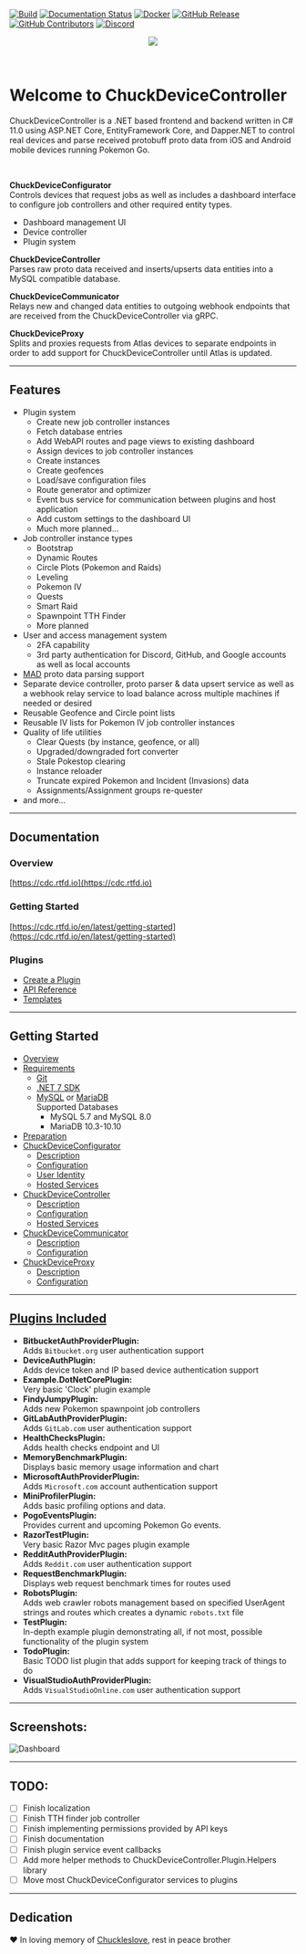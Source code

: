 [![Build](https://github.com/versx/ChuckDeviceController/workflows/.NET/badge.svg)](https://github.com/versx/ChuckDeviceController/actions)
[![Documentation Status](https://readthedocs.org/projects/cdc/badge/?version=latest)](https://cdc.rtfd.io)
[![Docker](https://github.com/versx/ChuckDeviceController/actions/workflows/publish-docker-image.yml/badge.svg)](https://github.com/versx/ChuckDeviceController/actions/workflows/publish-docker-image.yml)
[![GitHub Release](https://img.shields.io/github/release/versx/ChuckDeviceController.svg)](https://github.com/versx/ChuckDeviceController/releases/)
[![GitHub Contributors](https://img.shields.io/github/contributors/versx/ChuckDeviceController.svg)](https://github.com/versx/ChuckDeviceController/graphs/contributors/)
[![Discord](https://img.shields.io/discord/552003258000998401.svg?label=&logo=discord&logoColor=ffffff&color=7389D8&labelColor=6A7EC2)](https://discord.gg/zZ9h9Xa)  

<p align="center">
  <img src="https://raw.githubusercontent.com/versx/ChuckDeviceController/master/src/ChuckDeviceConfigurator/wwwroot/favicons/chuck.gif" />
</p>
<br>

# Welcome to ChuckDeviceController  
ChuckDeviceController is a .NET based frontend and backend written in C# 11.0 using ASP.NET Core, EntityFramework Core, and Dapper.NET to control real devices and parse received protobuff proto data from iOS and Android mobile devices running Pokemon Go.

<br>

**ChuckDeviceConfigurator**  
Controls devices that request jobs as well as includes a dashboard interface to configure job controllers and other required entity types.  

- Dashboard management UI  
- Device controller  
- Plugin system  

**ChuckDeviceController**  
Parses raw proto data received and inserts/upserts data entities into a MySQL compatible database.  

**ChuckDeviceCommunicator**  
Relays new and changed data entities to outgoing webhook endpoints that are received from the ChuckDeviceController via gRPC.  

**ChuckDeviceProxy**  
Splits and proxies requests from Atlas devices to separate endpoints in order to add support for ChuckDeviceController until Atlas is updated.  

<hr>

## Features  
- Plugin system  
    * Create new job controller instances  
    * Fetch database entries  
    * Add WebAPI routes and page views to existing dashboard  
    * Assign devices to job controller instances  
    * Create instances  
    * Create geofences  
    * Load/save configuration files  
    * Route generator and optimizer  
    * Event bus service for communication between plugins and host application  
    * Add custom settings to the dashboard UI  
    * Much more planned...  
- Job controller instance types  
    * Bootstrap  
    * Dynamic Routes
    * Circle Plots (Pokemon and Raids)  
    * Leveling  
    * Pokemon IV  
    * Quests  
    * Smart Raid
    * Spawnpoint TTH Finder  
    * More planned  
- User and access management system  
    * 2FA capability  
    * 3rd party authentication for Discord, GitHub, and Google accounts as well as local accounts  
- [MAD](https://github.com/Map-A-Droid/MAD) proto data parsing support
- Separate device controller, proto parser & data upsert service as well as a webhook relay service to load balance across multiple machines if needed or desired  
- Reusable Geofence and Circle point lists  
- Reusable IV lists for Pokemon IV job controller instances  
- Quality of life utilities  
    * Clear Quests (by instance, geofence, or all)  
    * Upgraded/downgraded fort converter  
    * Stale Pokestop clearing  
    * Instance reloader  
    * Truncate expired Pokemon and Incident (Invasions) data  
    * Assignments/Assignment groups re-quester  
- and more...  

<hr>

## Documentation  

### Overview  
[https://cdc.rtfd.io](https://cdc.rtfd.io)  

### Getting Started  
[https://cdc.rtfd.io/en/latest/getting-started](https://cdc.rtfd.io/en/latest/getting-started)  

### Plugins  
- [Create a Plugin](https://cdc.rtfd.io/en/latest/plugin-system/create-a-plugin)  
- [API Reference](https://cdc.rtfd.io/en/latest/plugin-system/api)  
- [Templates](https://cdc.rtfd.io/en/latest/plugin-system/project-templates)  

<hr>

## Getting Started  
- [Overview](https://cdc.rtfd.io/en/latest/getting-started)  
- [Requirements](https://cdc.rtfd.io/en/latest/requirements)
    - [Git](https://git-scm.com/book/en/v2/Getting-Started-Installing-Git)  
    - [.NET 7 SDK](https://dotnet.microsoft.com/download/dotnet/7.0)  
    - [MySQL](https://dev.mysql.com/downloads/mysql/) or [MariaDB](https://mariadb.org/download/?t=mariadb&p=mariadb)  
        Supported Databases  
        - MySQL 5.7 and MySQL 8.0  
        - MariaDB 10.3-10.10  
- [Preparation](https://cdc.rtfd.io/en/latest/getting-started/#preparation)  
- [ChuckDeviceConfigurator](https://cdc.rtfd.io/en/latest/getting-started/#chuckdeviceconfigurator)  
    - [Description](https://cdc.rtfd.io/en/latest/applications/configurator#description)  
    - [Configuration](https://cdc.rtfd.io/en/latest/applications/configurator#configuration)  
    - [User Identity](https://cdc.rtfd.io/en/latest/applications/configurator#user-identity)  
    - [Hosted Services](https://cdc.rtfd.io/en/latest/applications/configurator#hosted-services)  
- [ChuckDeviceController](https://cdc.rtfd.io/en/latest/getting-started/#chuckdevicecontroller)  
    - [Description](https://cdc.rtfd.io/en/latest/applications/controller#description)  
    - [Configuration](https://cdc.rtfd.io/en/latest/applications/controller#configuration)  
    - [Hosted Services](https://cdc.rtfd.io/en/latest/applications/controller#hosted-services)  
- [ChuckDeviceCommunicator](https://cdc.rtfd.io/en/latest/getting-started/#chuckdevicecommunicator)  
    - [Description](https://cdc.rtfd.io/en/latest/applications/communicator#description)  
    - [Configuration](https://cdc.rtfd.io/en/latest/applications/communicator#configuration)  
- [ChuckDeviceProxy](https://cdc.rtfd.io/en/latest/getting-started/#chuckdeviceproxy)  
    - [Description](https://cdc.rtfd.io/en/latest/applications/proxy#description)  
    - [Configuration](https://cdc.rtfd.io/en/latest/applications/proxy#configuration)  

<hr>

## [Plugins Included](https://cdc.rtfd.io/en/latest/plugins/overview)  
- **BitbucketAuthProviderPlugin:**  
Adds `Bitbucket.org` user authentication support    
- **DeviceAuthPlugin:**  
Adds device token and IP based device authentication support
- **Example.DotNetCorePlugin:**  
Very basic 'Clock' plugin example  
- **FindyJumpyPlugin:**  
Adds new Pokemon spawnpoint job controllers  
- **GitLabAuthProviderPlugin:**  
Adds `GitLab.com` user authentication support  
- **HealthChecksPlugin:**  
Adds health checks endpoint and UI  
- **MemoryBenchmarkPlugin:**  
Displays basic memory usage information and chart  
- **MicrosoftAuthProviderPlugin:**  
Adds `Microsoft.com` account authentication support
- **MiniProfilerPlugin:**  
Adds basic profiling options and data.  
- **PogoEventsPlugin:**  
Provides current and upcoming Pokemon Go events.  
- **RazorTestPlugin:**  
Very basic Razor Mvc pages plugin example  
- **RedditAuthProviderPlugin:**  
Adds `Reddit.com` user authentication support  
- **RequestBenchmarkPlugin:**  
Displays web request benchmark times for routes used  
- **RobotsPlugin:**  
Adds web crawler robots management based on specified UserAgent strings and routes which creates a dynamic `robots.txt` file  
- **TestPlugin:**  
In-depth example plugin demonstrating all, if not most, possible functionality of the plugin system  
- **TodoPlugin:**  
Basic TODO list plugin that adds support for keeping track of things to do  
- **VisualStudioAuthProviderPlugin:**  
Adds `VisualStudioOnline.com` user authentication support  

<hr>

## Screenshots:  
![Dashboard](docs/img/dashboard.png)  

<hr>

## TODO:  
- [ ] Finish localization  
- [ ] Finish TTH finder job controller  
- [ ] Finish implementing permissions provided by API keys  
- [ ] Finish documentation  
- [ ] Finish plugin service event callbacks  
- [ ] Add more helper methods to ChuckDeviceController.Plugin.Helpers library  
- [ ] Move most ChuckDeviceConfigurator services to plugins  

<hr>

## Dedication  
❤️ In loving memory of [Chuckleslove](https://github.com/Chuckleslove), rest in peace brother
